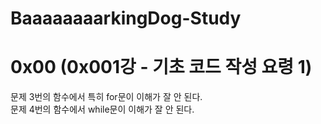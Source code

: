 # BaaaaaaaarkingDog-Study

# 0x00 (0x001강 - 기초 코드 작성 요령 1)

  문제 3번의 함수에서 특히 for문이 이해가 잘 안 된다.<br>
  문제 4번의 함수에서 while문이 이해가 잘 안 된다.<br>
 
